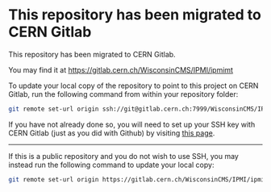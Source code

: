 
# This repository has been migrated to CERN Gitlab

This repository has been migrated to CERN Gitlab.

You may find it at https://gitlab.cern.ch/WisconsinCMS/IPMI/ipmimt

To update your local copy of the repository to point to this project on CERN Gitlab, run the following command from within your repository folder:

```sh
git remote set-url origin ssh://git@gitlab.cern.ch:7999/WisconsinCMS/IPMI/ipmimt.git
```

If you have not already done so, you will need to set up your SSH key with CERN Gitlab (just as you did with Github) by visiting [this page](https://gitlab.cern.ch/-/profile/keys).

---

If this is a public repository and you do not wish to use SSH, you may instead run the following command to update your local copy:

```sh
git remote set-url origin https://gitlab.cern.ch/WisconsinCMS/IPMI/ipmimt.git
```
